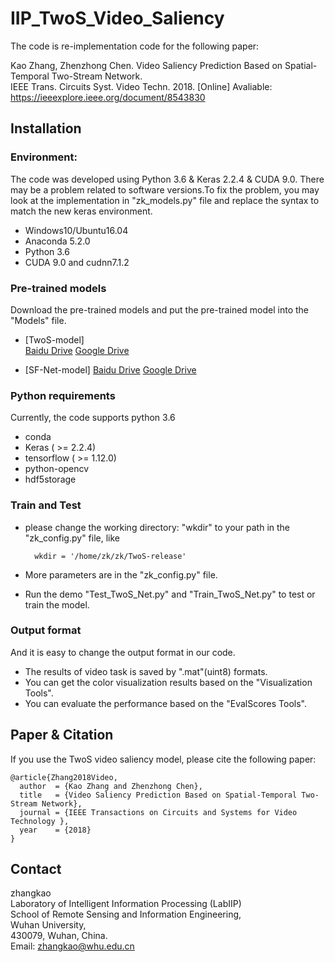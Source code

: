 # IIP_TwoS_Video_Saliency

The code is re-implementation code for the following paper: 

Kao Zhang, Zhenzhong Chen. Video Saliency Prediction Based on Spatial-Temporal Two-Stream Network.  <br />
IEEE Trans. Circuits Syst. Video Techn. 2018. [Online] Avaliable: https://ieeexplore.ieee.org/document/8543830 <br />


## Installation 
### Environment:
The code was developed using Python 3.6 & Keras 2.2.4 & CUDA 9.0. There may be a problem related to software versions.To fix the problem, you may look at the implementation in "zk_models.py" file and replace the syntax to match the new keras environment. 
* Windows10/Ubuntu16.04
* Anaconda 5.2.0
* Python 3.6
* CUDA 9.0 and cudnn7.1.2

### Pre-trained models
Download the pre-trained models and put the pre-trained model into the "Models" file.

* [TwoS-model]  
 [Baidu Drive](https://pan.baidu.com/s/1MkKxmOPc6itCDpOfyaIKyA)
 [Google Drive](https://drive.google.com/open?id=1vXTjW8MjW4308j1HM1Y_MBpUxmcX3I2k)

* [SF-Net-model]
[Baidu Drive](https://pan.baidu.com/s/1IAdy6XL3FqTKyImx1gJpcw)
[Google Drive](https://drive.google.com/open?id=1qg5nYt-KKGHF0_dOjQzw3JgjuHPUq_Wd)
    
    
### Python requirements 
Currently, the code supports python 3.6
* conda
* Keras ( >= 2.2.4)
* tensorflow ( >= 1.12.0) 
* python-opencv
* hdf5storage 

### Train and Test
* please change the working directory: "wkdir" to your path in the "zk_config.py" file, like

        wkdir = '/home/zk/zk/TwoS-release'
        
* More parameters are in the "zk_config.py" file.
* Run the demo "Test_TwoS_Net.py" and "Train_TwoS_Net.py" to test or train the model.

### Output format
And it is easy to change the output format in our code.
* The results of video task is saved by ".mat"(uint8) formats.
* You can get the color visualization results based on the "Visualization Tools".
* You can evaluate the performance based on the "EvalScores Tools".

## Paper & Citation

If you use the TwoS video saliency model, please cite the following paper: 
```
@article{Zhang2018Video,
  author  = {Kao Zhang and Zhenzhong Chen},
  title   = {Video Saliency Prediction Based on Spatial-Temporal Two-Stream Network},
  journal = {IEEE Transactions on Circuits and Systems for Video Technology },
  year    = {2018}
}
```

## Contact
zhangkao  <br />
Laboratory of Intelligent Information Processing (LabIIP)  <br />
School of Remote Sensing and Information Engineering,  <br />
Wuhan University,  <br />
430079, Wuhan, China.  <br />
Email: zhangkao@whu.edu.cn  <br />
